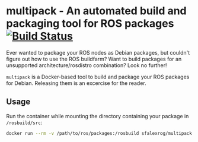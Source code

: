 # multipack - An automated build and packaging tool for ROS packages [![Build Status](https://travis-ci.com/sfalexrog/multipack.svg?branch=master)](https://travis-ci.com/sfalexrog/multipack)

Ever wanted to package your ROS nodes as Debian packages, but couldn't figure out how to use the ROS buildfarm? Want to build packages for an unsupported architecture/rosdistro combination? Look no further!

`multipack` is a Docker-based tool to build and package your ROS packages for Debian. Releasing them is an excercise for the reader.

## Usage

Run the container while mounting the directory containing your package in `/rosbuild/src`:

```bash
docker run --rm -v /path/to/ros/packages:/rosbuild sfalexrog/multipack:melodic
```
